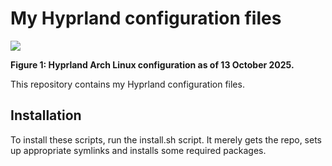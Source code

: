 # My Hyprland configuration files
![](https://fusion809.github.io/images/Hyprland/Hyprland_2025-10-13.png)

**Figure 1: Hyprland Arch Linux configuration as of 13 October 2025.**

This repository contains my Hyprland configuration files. 

## Installation
To install these scripts, run the install.sh script. It merely gets the repo, sets up appropriate symlinks and installs some required packages. 
